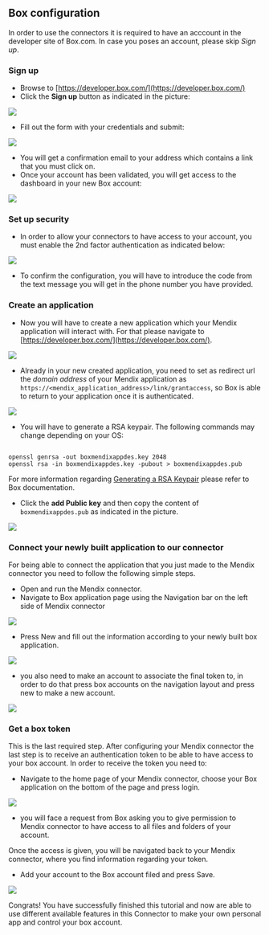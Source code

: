 ## Box configuration

In order to use the connectors it is required to have an acccount in the developer site of Box.com. In case you poses an account, please skip *Sign up*.

### Sign up

* Browse to [https://developer.box.com/](https://developer.box.com/)
* Click the **Sign up** button as indicated in the picture:

![](resources/step01_box_site.jpg)

* Fill out the form with your credentials and submit:

![](resources/step02_box_signup.jpg)

* You will get a confirmation email to your address which contains a link that you must click on.
* Once your account has been validated, you will get access to the dashboard in your new Box account:

![](resources/step03_box_dashboard.jpg)

### Set up security
* In order to allow your connectors to have access to your account, you must enable the 2nd factor authentication as indicated below:

![](resources/step04_box_security_setting_2factor.jpg)

* To confirm the configuration, you will have to introduce the code from the text message you will get in the phone number you have provided.

### Create an application
* Now you will have to create a new application which your Mendix application will interact with. For that please navigate to [https://developer.box.com/](https://developer.box.com/).

![](resources/step05_box_create_first_app.jpg)

* Already in your new created application, you need to set as redirect url the *domain address* of your Mendix application as ```https://<mendix_application_address>/link/grantaccess```, so Box is able to return to your application once it is authenticated.

![](resources/step06_box_set_redirect_url.jpg)

* You will have to generate a RSA keypair. The following commands may change depending on your OS:

```

openssl genrsa -out boxmendixappdes.key 2048
openssl rsa -in boxmendixappdes.key -pubout > boxmendixappdes.pub

```
For more information regarding [Generating a RSA Keypair](https://docs.box.com/docs/app-auth#section-1-generating-an-rsa-keypair) please refer to Box documentation.

* Click the **add Public key** and then copy the content of ```boxmendixappdes.pub``` as indicated in the picture.

![](resources/step07_box_generate_public_key.jpg)

### Connect your newly built application to our connector

For being able to connect the application that you just made to the Mendix connector you need to follow the following simple steps.

* Open and run the Mendix connector.
* Navigate to Box application page using the Navigation bar on the left side of Mendix connector

![](resources/Navigate2BoxApp.jpg)

* Press New and fill out the information according to your newly built box application.

![](resources/step09_EditBoxApplication.jpg)

* you also need to make an account to associate the final token to, in order to do that press box accounts on the navigation layout and press new to make a new account.

![](resources/step10_AddAsociateAccount.jpg)

### Get a box token
This is the last required step. After configuring your Mendix connector the last step is to receive an authentication token to be able to have access to your box account. In order to receive the token you need to:

* Navigate to the home page of your Mendix connector, choose your Box application on the bottom of the page and press login.

![](resources/step11_getToken.jpg)

* you will face a request from Box asking you to give permission to Mendix connector to have access to all files and folders of your account.

Once the access is given, you will be navigated back to your Mendix connector, where you find information regarding your token.
* Add your account to the Box account filed and press Save.

![](resources/Step12_SetTheToken.jpg)

Congrats! You have successfully finished this tutorial and now are able to use different available features in this Connector to make your own personal app and control your box account.
